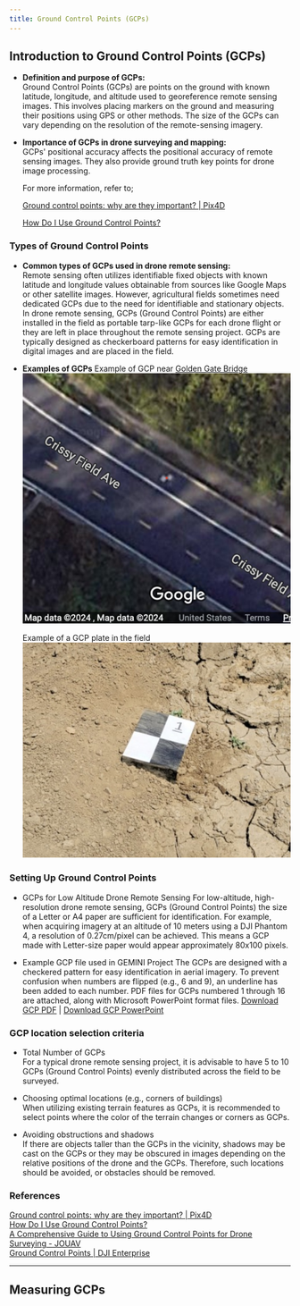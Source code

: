 ```yaml
---
title: Ground Control Points (GCPs)
---
```

## Introduction to Ground Control Points (GCPs)
- **Definition and purpose of GCPs:**  
    Ground Control Points (GCPs) are points on the ground with known latitude, longitude, and altitude used to georeference remote sensing images. This involves placing markers on the ground and measuring their positions using GPS or other methods. The size of the GCPs can vary depending on the resolution of the remote-sensing imagery.
    
- **Importance of GCPs in drone surveying and mapping:**  
    GCPs' positional accuracy affects the positional accuracy of remote sensing images. They also provide ground truth key points for drone image processing.

    For more information, refer to;

    [Ground control points: why are they important? | Pix4D](https://www.pix4d.com/blog/why-ground-control-points-important/)
    
    [How Do I Use Ground Control Points?](https://www.dronedeploy.com/blog/what-are-ground-control-points-gcps)

### Types of Ground Control Points
- **Common types of GCPs used in drone remote sensing:**  
    Remote sensing often utilizes identifiable fixed objects with known latitude and longitude values obtainable from sources like Google Maps or other satellite images. However, agricultural fields sometimes need dedicated GCPs due to the need for identifiable and stationary objects. In drone remote sensing, GCPs (Ground Control Points) are either installed in the field as portable tarp-like GCPs for each drone flight or they are left in place throughout the remote sensing project. GCPs are typically designed as checkerboard patterns for easy identification in digital images and are placed in the field.

- **Examples of GCPs**
	Example of GCP near [Golden Gate Bridge](https://maps.app.goo.gl/xdGt7uN5pihy5JEr5)
	![](attachment/54945fe5e813a1ad11cf2c1f5f5e9299.jpg)

	Example of a GCP plate in the field
	![](attachment/5c911c14c3c8d2da1240ced488ecdc5a.jpg)

### Setting Up Ground Control Points
- GCPs for Low Altitude Drone Remote Sensing
For low-altitude, high-resolution drone remote sensing, GCPs (Ground Control Points) the size of a Letter or A4 paper are sufficient for identification. For example, when acquiring imagery at an altitude of 10 meters using a DJI Phantom 4, a resolution of 0.27cm/pixel can be achieved. This means a GCP made with Letter-size paper would appear approximately 80x100 pixels. 

- Example GCP file used in GEMINI Project
The GCPs are designed with a checkered pattern for easy identification in aerial imagery. To prevent confusion when numbers are flipped (e.g., 6 and 9), an underline has been added to each number. PDF files for GCPs numbered 1 through 16 are attached, along with Microsoft PowerPoint format files. 
[Download GCP PDF](attachment/3ce7803b44919958dea5e00e42e1b5e6.pdf) | 
[Download GCP PowerPoint](attachment/1a0379bc91063dcefd18f747cd8a3472.pptx)

### GCP location selection criteria
- Total Number of GCPs  
    For a typical drone remote sensing project, it is advisable to have 5 to 10 GCPs (Ground Control Points) evenly distributed across the field to be surveyed.
    
- Choosing optimal locations (e.g., corners of buildings)  
    When utilizing existing terrain features as GCPs, it is recommended to select points where the color of the terrain changes or corners as GCPs.
    
- Avoiding obstructions and shadows  
    If there are objects taller than the GCPs in the vicinity, shadows may be cast on the GCPs or they may be obscured in images depending on the relative positions of the drone and the GCPs. Therefore, such locations should be avoided, or obstacles should be removed.
### References
[Ground control points: why are they important? | Pix4D](https://www.pix4d.com/blog/why-ground-control-points-important/)  
[How Do I Use Ground Control Points?](https://www.dronedeploy.com/blog/what-are-ground-control-points-gcps)  
[A Comprehensive Guide to Using Ground Control Points for Drone Surveying - JOUAV](https://www.jouav.com/blog/ground-control-points.html)  
[Ground Control Points | DJI Enterprise](https://enterprise-insights.dji.com/blog/ground-control-points)



---

## Measuring GCPs
